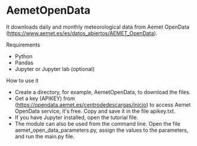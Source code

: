 # AemetOpenData

It downloads daily and monthly meteorological data from Aemet OpenData (https://www.aemet.es/es/datos_abiertos/AEMET_OpenData).

Requirements
* Python
* Pandas
* Jupyter or Jupyter lab (optional)

How to use it
* Create a directory, for example, AemetOpenData, to download the files.
* Get a key (APIKEY) from (https://opendata.aemet.es/centrodedescargas/inicio) to access Aemet OpenData service, it's free. Copy and save it in the file apikey.txt.
* If you have Jupyter installed, open the tutorial file.
* The module can also be used from the command line. Open the file aemet_open_data_parameters.py, assign the values to the parameters, and run the main.py file.




